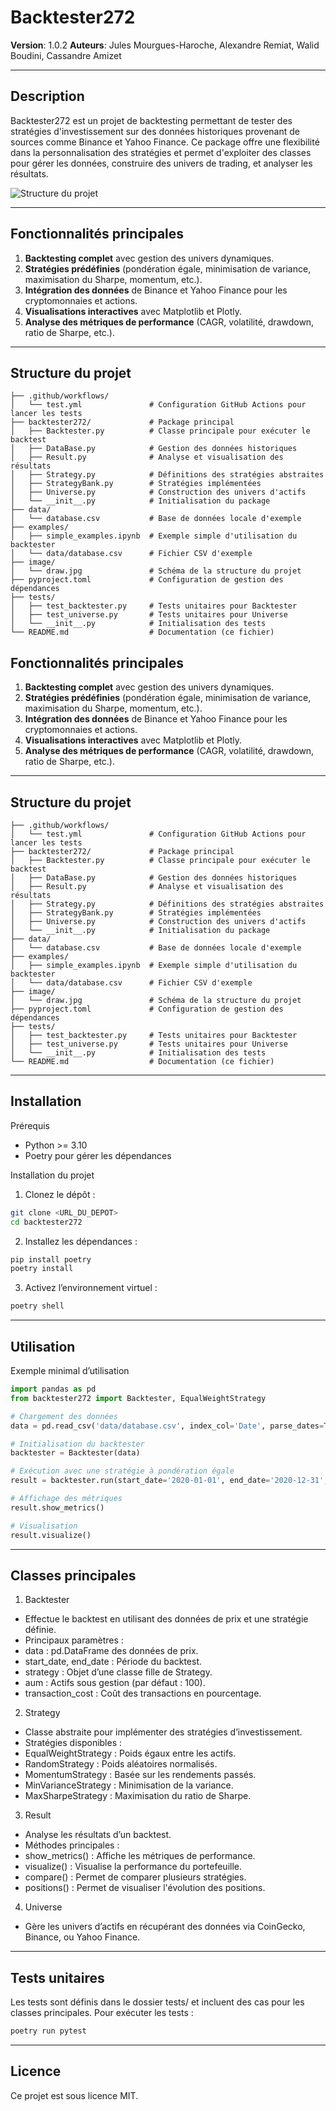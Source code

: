 # Backtester272

**Version**: 1.0.2
**Auteurs**: Jules Mourgues-Haroche, Alexandre Remiat, Walid Boudini, Cassandre Amizet  

---

## Description

Backtester272 est un projet de backtesting permettant de tester des stratégies d'investissement sur des données historiques provenant de sources comme Binance et Yahoo Finance. Ce package offre une flexibilité dans la personnalisation des stratégies et permet d'exploiter des classes pour gérer les données, construire des univers de trading, et analyser les résultats.

![Structure du projet](image/draw.jpg)

---

## Fonctionnalités principales

1. **Backtesting complet** avec gestion des univers dynamiques.
2. **Stratégies prédéfinies** (pondération égale, minimisation de variance, maximisation du Sharpe, momentum, etc.).
3. **Intégration des données** de Binance et Yahoo Finance pour les cryptomonnaies et actions.
4. **Visualisations interactives** avec Matplotlib et Plotly.
5. **Analyse des métriques de performance** (CAGR, volatilité, drawdown, ratio de Sharpe, etc.).

---

## Structure du projet

```plaintext
├── .github/workflows/
│   └── test.yml               # Configuration GitHub Actions pour lancer les tests
├── backtester272/             # Package principal
│   ├── Backtester.py          # Classe principale pour exécuter le backtest
│   ├── DataBase.py            # Gestion des données historiques
│   ├── Result.py              # Analyse et visualisation des résultats
│   ├── Strategy.py            # Définitions des stratégies abstraites
│   ├── StrategyBank.py        # Stratégies implémentées
│   ├── Universe.py            # Construction des univers d'actifs
│   └── __init__.py            # Initialisation du package
├── data/
│   └── database.csv           # Base de données locale d'exemple
├── examples/
│   ├── simple_examples.ipynb  # Exemple simple d'utilisation du backtester
│   └── data/database.csv      # Fichier CSV d'exemple
├── image/
│   └── draw.jpg               # Schéma de la structure du projet
├── pyproject.toml             # Configuration de gestion des dépendances
├── tests/
│   ├── test_backtester.py     # Tests unitaires pour Backtester
│   ├── test_universe.py       # Tests unitaires pour Universe
│   └── __init__.py            # Initialisation des tests
└── README.md                  # Documentation (ce fichier)
```

## Fonctionnalités principales

1. **Backtesting complet** avec gestion des univers dynamiques.
2. **Stratégies prédéfinies** (pondération égale, minimisation de variance, maximisation du Sharpe, momentum, etc.).
3. **Intégration des données** de Binance et Yahoo Finance pour les cryptomonnaies et actions.
4. **Visualisations interactives** avec Matplotlib et Plotly.
5. **Analyse des métriques de performance** (CAGR, volatilité, drawdown, ratio de Sharpe, etc.).

---

## Structure du projet

```plaintext
├── .github/workflows/
│   └── test.yml               # Configuration GitHub Actions pour lancer les tests
├── backtester272/             # Package principal
│   ├── Backtester.py          # Classe principale pour exécuter le backtest
│   ├── DataBase.py            # Gestion des données historiques
│   ├── Result.py              # Analyse et visualisation des résultats
│   ├── Strategy.py            # Définitions des stratégies abstraites
│   ├── StrategyBank.py        # Stratégies implémentées
│   ├── Universe.py            # Construction des univers d'actifs
│   └── __init__.py            # Initialisation du package
├── data/
│   └── database.csv           # Base de données locale d'exemple
├── examples/
│   ├── simple_examples.ipynb  # Exemple simple d'utilisation du backtester
│   └── data/database.csv      # Fichier CSV d'exemple
├── image/
│   └── draw.jpg               # Schéma de la structure du projet
├── pyproject.toml             # Configuration de gestion des dépendances
├── tests/
│   ├── test_backtester.py     # Tests unitaires pour Backtester
│   ├── test_universe.py       # Tests unitaires pour Universe
│   └── __init__.py            # Initialisation des tests
└── README.md                  # Documentation (ce fichier)
```

--- 

## Installation

Prérequis

- Python >= 3.10
- Poetry pour gérer les dépendances

Installation du projet

1. Clonez le dépôt :

```bash
git clone <URL_DU_DEPOT>
cd backtester272
```

2. Installez les dépendances :

```bash
pip install poetry
poetry install
```

3. Activez l’environnement virtuel :

```bash
poetry shell
```

---

## Utilisation

Exemple minimal d’utilisation

```python
import pandas as pd
from backtester272 import Backtester, EqualWeightStrategy

# Chargement des données
data = pd.read_csv('data/database.csv', index_col='Date', parse_dates=True)

# Initialisation du backtester
backtester = Backtester(data)

# Exécution avec une stratégie à pondération égale
result = backtester.run(start_date='2020-01-01', end_date='2020-12-31', strategy=EqualWeightStrategy())

# Affichage des métriques
result.show_metrics()

# Visualisation
result.visualize()
```

---

## Classes principales

1. Backtester

- Effectue le backtest en utilisant des données de prix et une stratégie définie.
- Principaux paramètres :
- data : pd.DataFrame des données de prix.
- start_date, end_date : Période du backtest.
- strategy : Objet d’une classe fille de Strategy.
- aum : Actifs sous gestion (par défaut : 100).
- transaction_cost : Coût des transactions en pourcentage.

2. Strategy

- Classe abstraite pour implémenter des stratégies d’investissement.
- Stratégies disponibles :
- EqualWeightStrategy : Poids égaux entre les actifs.
- RandomStrategy : Poids aléatoires normalisés.
- MomentumStrategy : Basée sur les rendements passés.
- MinVarianceStrategy : Minimisation de la variance.
- MaxSharpeStrategy : Maximisation du ratio de Sharpe.

3. Result

- Analyse les résultats d’un backtest.
- Méthodes principales :
- show_metrics() : Affiche les métriques de performance.
- visualize() : Visualise la performance du portefeuille.
- compare() : Permet de comparer plusieurs stratégies.
- positions() : Permet de visualiser l'évolution des positions.

4. Universe

- Gère les univers d’actifs en récupérant des données via CoinGecko, Binance, ou Yahoo Finance.

---

## Tests unitaires

Les tests sont définis dans le dossier tests/ et incluent des cas pour les classes principales.
Pour exécuter les tests :

```bash
poetry run pytest
```

---

## Licence

Ce projet est sous licence MIT.
